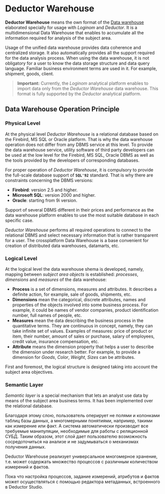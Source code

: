 # Deductor Warehouse

**Deductor Warehouse** means the own format of the [Data warehouse](https://wiki.loginom.ru/articles/data-warehouse.html) elaborated specially for usage with *Loginom* and *Deductor*. It is a multidimensional Data Warehouse that enables to accumulate all the information required for analysis of the subject area.

Usage of the unified data warehouse provides data coherence and centralized storage. It also automatically provides all the support required for the data analysis process. When using the data warehouse, it is not obligatory for a user to know the data storage structure and data query language. Familiar business environment terms are used in it. For example, shipment, goods, client.

> **Important:** Currently, the *Loginom* analytical platform enables to import data only from the *Deductor Warehouse* data warehouse. This format is fully supported by the *Deductor* analytical platform.

## Data Warehouse Operation Principle

### Physical Level

At the physical level  *Deductor Warehouse* is a relational database based on the Firebird, MS SQL or Oracle platform. That is why the data warehouse operation does not differ from any DBMS service at this level. To provide the data warehouse service, utility software of third party developers can be used at the low level for the Firebird, MS SQL, Oracle DBMS as well as the tools provided by the developers of corresponding databases.

For proper operation of *Deductor Warehouse*, it is compulsory to provide the full-scale database support of **`SQL'92`** standard. That is why there are constraints concerning the DBMS versions:

* **Firebird**: version 2.5 and higher.
* **Microsoft SQL**: version 2000 and higher.
* **Oracle**: starting from 9i version.

Support of several DBMS different in their prices and performance as the data warehouse platform enables to use the most suitable database in each specific case.

*Deductor Warehouse* performs all required operations to connect to the relational DBMS and select necessary information that is rather transparent for a user. The crossplatform Data Warehouse is a base convenient for creation of distributed data warehouses, datamarts, etc.

### Logical Level

At the logical level the data warehouse shema is developed, namely, mapping between *subject area objects* is established: *processes*, *dimensions* and *measures* of the data warehouse:

* **Process** is a set of dimensions, measures and attributes. It describes a definite action, for example, sale of goods, shipments, etc.
* **Dimensions** mean the categorical, discrete attributes, names and properties of the objects involved into some business process. For example, it could be names of vendor companies, product identification number, full names of people, etc.
* **Measures** mean the data describing the business process in the quantitative terms. They are continuous in concept, namely, they can take infinite set of values. Examples of measures: price of product or item, their number, amount of sales or purchase, salary of employees, credit value, insurance compensation, etc.
* **Attribute** means the dimension property that helps a user to describe the dimension under research better. For example, to provide a dimension for *Goods*, *Color*, *Weight*, *Sizes* can be attributes.

First and foremost, the logical structure is designed taking into account the subject area objectives.

### Semantic Layer

*Semantic layer* is a special mechanism that lets an analyst use data by means of the subject area business terms. It has been implemented over the relational database.

Благодаря этому слою, пользователь оперирует не полями и колонками таблиц базы данных, а многомерными понятиями, например, такими как измерение или факт. А система автоматически производит все требуемые манипуляции, необходимые для работы с реляционной СУБД. Таким образом, этот слой дает пользователю возможность сосредоточиться на анализе и не задумываться о механизмах получения данных.

Deductor Warehouse реализует универсальное многомерное хранение, т.е. может содержать множество процессов с различным количеством измерений и фактов.

Пока что настройка процессов, задание измерений, атрибутов и фактов может осуществляться с помощью редактора метаданных, встроенного в Deductor Studio.
